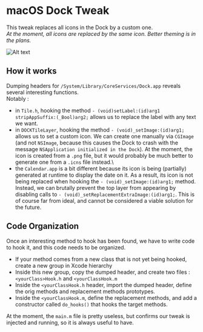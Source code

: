 #  macOS Dock Tweak

This tweak replaces all icons in the Dock by a custom one.\
_At the moment, all icons are replaced by the same icon. Better theming is in the plans._

![Alt text](Images/dock-with-only-finder-icons.png "macOS Ventura VM with all Dock icons replaced by the Finder icon")

## How it works
Dumping headers for `/System/Library/CoreServices/Dock.app` reveals several interesting functions.\
Notably : 
- in `Tile.h`, hooking the method `- (void)setLabel:(id)arg1 stripAppSuffix:(_Bool)arg2;` allows us to replace the label with any text we want.
- in `DOCKTileLayer`, hooking the method `- (void)_setImage:(id)arg1;` allows us to set a custom icon. We can create one manually via `CGImage` (and not `NSImage`, because this causes the Dock to crash with the message `NSApplication initialized in the Dock`). At the moment, the icon is created from a `.png` file, but it would probably be much better to generate one from a `.icns` file instead.\
- the `Calendar.app` is a bit different because its icon is being (partially) generated at runtime to display the date on it. As a result, its icon is not being replaced when hooking the `- (void)_setImage:(id)arg1;` method. Instead, we can brutally prevent the top layer from appearing by disabling calls to `- (void)_setReplacementExtraImage:(id)arg1;`. This is of course far from ideal, and cannot be considered a viable solution for the future.

## Code Organization
Once an interesting method to hook has been found, we have to write code to hook it, and this code needs to be organized.
- If your method comes from a new class that is not yet being hooked, create a new group in Xcode hierarchy
- Inside this new group, copy the dumped header, and create two files : `<yourClass>Hook.h` and `<yourClassHook.m`
- Inside the `<yourClassHook.h` header, import the dumped header, define the orig methods and replacement methods prototypes.
- Inside the `<yourClassHook.m`, define the replacement methods, and add a constructor called `do_hooks()` that hooks the target methods.

At the moment, the `main.m` file is pretty useless, but confirms our tweak is injected and running, so it is always useful to have.
